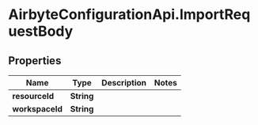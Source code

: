 # AirbyteConfigurationApi.ImportRequestBody

## Properties

Name | Type | Description | Notes
------------ | ------------- | ------------- | -------------
**resourceId** | **String** |  | 
**workspaceId** | **String** |  | 


